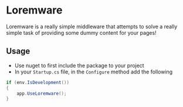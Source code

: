 # Loremware

Loremware is a really simple middleware that attempts to solve a really simple task of providing some dummy 
content for your pages!

## Usage

* Use nuget to first include the package to your project
* In your `Startup.cs` file, in the `Configure` method add the following

```csharp
if (env.IsDevelopment())
{
	app.UseLoremware();
}
```
